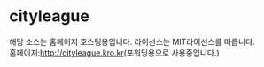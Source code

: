 # cityleague
해당 소스는 홈페이지 호스팅용입니다.
라이선스는 MIT라이선스를 따릅니다.
<br>홈페이지:<a href = "http://cityleague.kro.kr">http://cityleague.kro.kr</a>(포워딩용으로 사용중입니다.)
